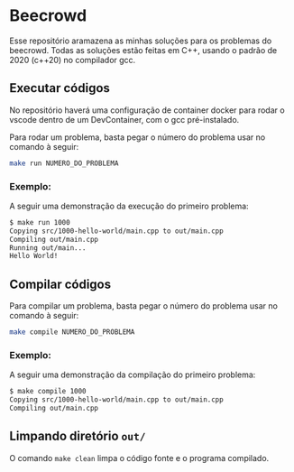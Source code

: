 # Beecrowd

Esse repositório aramazena as minhas soluções para os problemas do beecrowd. Todas as soluções estão feitas em C++, usando o padrão de 2020 (c++20) no compilador gcc.

## Executar códigos

No repositório haverá uma configuração de container docker para rodar o vscode dentro de um DevContainer, com o gcc pré-instalado.

Para rodar um problema, basta pegar o número do problema usar no comando à seguir:

```sh
make run NUMERO_DO_PROBLEMA
```

### Exemplo:

A seguir uma demonstração da execução do primeiro problema:

```sh
$ make run 1000
Copying src/1000-hello-world/main.cpp to out/main.cpp
Compiling out/main.cpp
Running out/main...
Hello World!

```

## Compilar códigos

Para compilar um problema, basta pegar o número do problema usar no comando à seguir:

```sh
make compile NUMERO_DO_PROBLEMA
```

### Exemplo:

A seguir uma demonstração da compilação do primeiro problema:

```sh
$ make compile 1000
Copying src/1000-hello-world/main.cpp to out/main.cpp
Compiling out/main.cpp

```

## Limpando diretório `out/`

O comando `make clean` limpa o código fonte e o programa compilado.